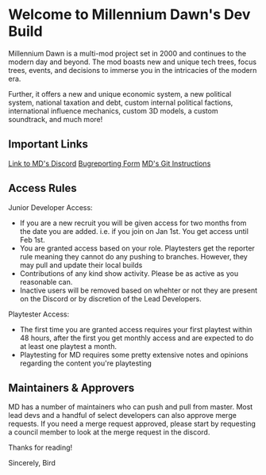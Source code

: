# Welcome to Millennium Dawn's Dev Build

Millennium Dawn is a multi-mod project set in 2000 and continues to the modern day and beyond. The mod boasts new and unique tech trees, focus trees, events, and decisions to immerse you in the intricacies of the modern era.

Further, it offers a new and unique economic system, a new political system, national taxation and debt, custom internal political factions, international influence mechanics, custom 3D models, a custom soundtrack, and much more!

## Important Links

[Link to MD's Discord](http://discord.gg/millenniumdawn)
[Bugreporting Form](https://forms.gle/2zAWhggnYbTcmG1b6)
[MD's Git Instructions](https://docs.google.com/document/d/1V8DLowqEOSmlgazlHeC-hLZzLki5e6cWhQO_ZK6HVYs)

## Access Rules

Junior Developer Access:

- If you are a new recruit you will be given access for two months from the date you are added. i.e. if you join on Jan 1st. You get access until Feb 1st.
- You are granted access based on your role. Playtesters get the reporter rule meaning they cannot do any pushing to branches. However, they may pull and update their local builds
- Contributions of any kind show activity. Please be as active as you reasonable can.
- Inactive users will be removed based on whehter or not they are present on the Discord or by discretion of the Lead Developers.

Playtester Access:

- The first time you are granted access requires your first playtest within 48 hours, after the first you get monthly access and are expected to do at least one playtest a month.
- Playtesting for MD requires some pretty extensive notes and opinions regarding the content you're playtesting

## Maintainers & Approvers

MD has a number of maintainers who can push and pull from master. Most lead devs and a handful of select developers can also approve merge requests. If you need a merge request approved, please start by requesting a council member to look at the merge request in the discord.

Thanks for reading!

Sincerely, Bird
